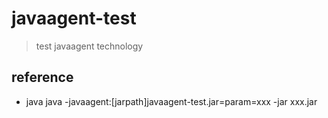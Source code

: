 # javaagent-test
> test javaagent technology

## reference
* java java -javaagent:[jarpath]javaagent-test.jar=param=xxx -jar xxx.jar